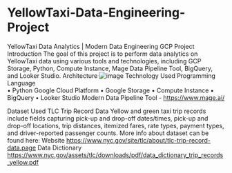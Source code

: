 # YellowTaxi-Data-Engineering-Project
YellowTaxi Data Analytics | Modern Data Engineering GCP Project
Introduction
The goal of this project is to perform data analytics on YellowTaxi data using various tools and technologies, including GCP Storage, Python, Compute Instance, Mage Data Pipeline Tool, BigQuery, and Looker Studio.
Architecture
![image](https://github.com/UgurcanDeniz/YellowTaxi-Data-Engineering-Project/assets/136558513/b93ddd97-26cb-4936-b43a-33fe37a907a1)
Technology Used
Programming Language  
•	Python
Google Cloud Platform
•	Google Storage
•	Compute Instance
•	BigQuery
•	Looker Studio
Modern Data Pipeline Tool - https://www.mage.ai/

Dataset Used
TLC Trip Record Data Yellow and green taxi trip records include fields capturing pick-up and drop-off dates/times, pick-up and drop-off locations, trip distances, itemized fares, rate types, payment types, and driver-reported passenger counts.
More info about dataset can be found here:
Website 
https://www.nyc.gov/site/tlc/about/tlc-trip-record-data.page
Data Dictionary
https://www.nyc.gov/assets/tlc/downloads/pdf/data_dictionary_trip_records_yellow.pdf
